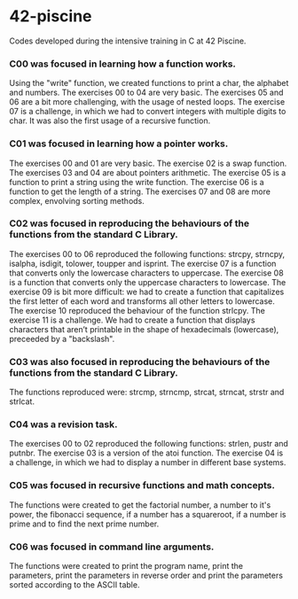 # 42-piscine
Codes developed during the intensive training in C at 42 Piscine. 

### C00 was focused in learning how a function works. 
Using the "write" function, we created functions to print a char, the alphabet and numbers. 
The exercises 00 to 04 are very basic. 
The exercises 05 and 06 are a bit more challenging, with the usage of nested loops.
The exercise 07 is a challenge, in which we had to convert integers with multiple digits to char. It was also the first usage of a recursive function.

### C01 was focused in learning how a pointer works.
The exercises 00 and 01 are very basic.
The exercise 02 is a swap function.
The exercises 03 and 04 are about pointers arithmetic.
The exercise 05 is a function to print a string using the write function.
The exercise 06 is a function to get the length of a string.
The exercises 07 and 08 are more complex, envolving sorting methods.

### C02 was focused in reproducing the behaviours of the functions from the standard C Library.
The exercises 00 to 06 reproduced the following functions: strcpy, strncpy, isalpha, isdigit, tolower, toupper and isprint.
The exercise 07 is a function that converts only the lowercase characters to uppercase.
The exercise 08 is a function that converts only the uppercase characters to lowercase.
The exercise 09 is bit more difficult: we had to create a function that capitalizes the first letter of each word and transforms all other letters to lowercase.
The exercise 10 reproduced the behaviour of the function strlcpy.
The exercise 11 is a challenge. We had to create a function that displays characters that aren’t printable in the shape of hexadecimals (lowercase), preceeded by a "backslash".

### C03 was also focused in reproducing the behaviours of the functions from the standard C Library.
The functions reproduced were: strcmp, strncmp, strcat, strncat, strstr and strlcat.

### C04 was a revision task.
The exercises 00 to 02 reproduced the following functions: strlen, pustr and putnbr.
The exercise 03 is a version of the atoi function.
The exercise 04 is a challenge, in which we had to display a number in different base systems.

### C05 was focused in recursive functions and math concepts.
The functions were created to get the factorial number, a number to it's power, the fibonacci sequence, if a number has a squareroot, if a number is prime and to find the next prime number.

### C06 was focused in command line arguments.
The functions were created to print the program name, print the parameters, print the parameters in reverse order and print the parameters sorted according to the ASCII table.
